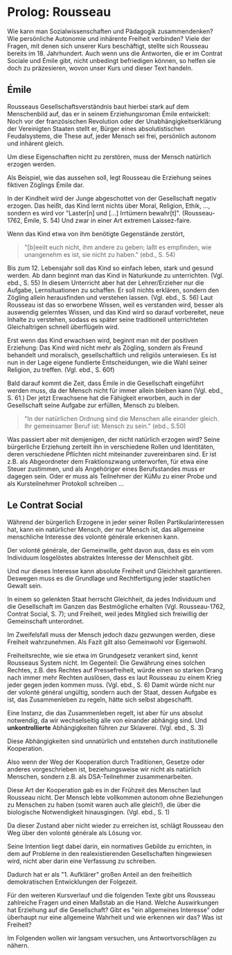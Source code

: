 # Prolog: Rousseau

Wie kann man Sozialwissenschaften und Pädagogik zusammendenken?
Wie persönliche Autonomie und inhärente Freiheit verbinden?
Viele der Fragen, mit denen sich unserer Kurs beschäftigt, stellte sich Rousseau bereits im 18. Jahrhundert.
Auch wenn uns die Antworten, die er im Contrat Sociale und Émile gibt, nicht unbedingt befriedigen können, so helfen sie doch zu präzesieren, wovon unser Kurs und dieser Text handeln.


## Émile

Rousseaus Gesellschaftsverständnis baut hierbei stark auf dem Menschenbild auf, das er in seinem Erziehungsroman Émile entwickelt:
Noch vor der französischen Revolution oder der Unabhängigkeitserklärung der Vereinigten Staaten stellt er, Bürger eines absolutistischen Feudalsystems, die These auf, jeder Mensch sei frei, persönlich autonom und inhärent gleich.
<!-- MH TODO: hier wäre doch das Original-Zitat schön, oder? Der mensch liegt ... oder als Losung ganz oben? (natürlich nicht die blöde Variante mit "chain stores", und  auf deutsch findet man bestimmt im internet)-->
Um diese Eigenschaften nicht zu zerstören, muss der Mensch natürlich erzogen werden.
<!-- MH TODO: hier fehlt erstmal noch der Urzustand glaube ich; von *natur* aus ist der Mensch ja frei und gleich... -->
Als Beispiel, wie das aussehen soll, legt Rousseau die Erziehung seines fiktiven Zöglings Émile dar.

In der Kindheit wird der Junge abgeschottet von der Gesellschaft negativ erzogen.
Das heißt, das Kind lernt nichts über Moral, Religion, Ethik, ..., sondern es wird vor "Laster[n] und [...] Irrtümern bewahr[t]". (Rousseau-1762, Émile, S. 54)
Und zwar in einer Art extremen Laissez-faire.
<!-- MH TODO: zu legere Frage -->
Wenn das Kind etwa von ihm benötigte Gegenstände zerstört,
> "[b]eeilt euch nicht, ihm andere zu geben; laßt es empfinden, wie unangenehm es ist, sie nicht zu haben." (ebd., S. 54)
<!-- MH TODO: tolle Zitatarbeit! -->

Bis zum 12. Lebensjahr soll das Kind so einfach leben, stark und gesund werden.
Ab dann beginnt man das Kind in Naturkunde zu unterrichten. (Vgl. ebd., S. 55)
In diesem Unterricht aber hat der Lehrer/Erzieher nur die Aufgabe, Lernsituationen zu schaffen.
Er soll nichts erklären, sondern den Zögling allein herausfinden und verstehen lassen. (Vgl. ebd., S. 56)
Laut Rousseau ist das so erworbene Wissen, weil es verstanden
wird, besser als auswendig gelerntes Wissen, und das Kind wird so darauf vorbereitet, neue Inhalte zu verstehen, sodass es später seine traditionell unterrichteten Gleichaltrigen schnell überflügeln wird.

Erst wenn das Kind erwachsen wird, beginnt man mit der positiven Erziehung:
Das Kind wird nicht mehr als Zögling, sondern als Freund behandelt und moralisch, gesellschaftlich und religiös unterwiesen.
Es ist nun in der Lage eigene fundierte Entscheidungen, wie die Wahl seiner Religion, zu treffen. (Vgl. ebd., S. 60f)

Bald darauf kommt die Zeit, dass Émile in die Gesellschaft eingeführt werden muss, da der Mensch nicht für immer allein bleiben kann (Vgl. ebd., S. 61.)
Der jetzt Erwachsene hat die Fähigkeit erworben, auch in der Gesellschaft seine Aufgabe zur erfüllen, Mensch zu bleiben.
>"In der natürlichen Ordnung sind die Menschen alle einander gleich. Ihr gemeinsamer Beruf ist: Mensch zu sein."
(ebd., S.50)

Was passiert aber mit demjenigen, der nicht natürlich erzogen wird?
Seine bürgerliche Erziehung zerteilt ihn in verschiedene Rollen und Identitäten, deren verschiedene Pflichten nicht miteinander zuvereinbaren sind.
Er ist z.B. als Abgeordneter dem Fraktionszwang unterworfen, für etwa eine Steuer zustimmen, und als Angehöriger eines Berufsstandes muss er dagegen sein.
Oder er muss als Teilnehmer der KüMu zu einer Probe und als Kursteilnehmer Protokoll schreiben ...
<!-- MH das ist super, vielleicht noch ein kleines bisschen mehr (gern witzig) erklären, was Du meinst!  -->
<!-- FIXME: MH der obere Abschnitt ist wirklich sehr, sehr gut – allerdings immer noch ein bisschen lang. Können wir von den Details über Emiles Erziehung etwas löschen? Davon ist nämlich einiges verzichtbar für unsere Zwecke -->


## Le Contrat Social

Während der bürgerlich Erzogene in jeder seiner Rollen Partikularinteressen hat, kann ein natürlicher Mensch, der nur Mensch ist, das allgemeine menschliche Interesse des volonté générale erkennen kann.
<!-- MH: Super! -->
Der volonté générale, der Gemeinwille, geht davon aus, dass es ein vom Individuum losgelöstes abstraktes Interesse der Menschheit gibt.
<!-- MH: Präzis! -->
Und nur dieses Interesse kann absolute Freiheit und Gleichheit garantieren.
Deswegen muss es die Grundlage und Rechtfertigung jeder staatlichen Gewalt sein.

In einem so gelenkten Staat herrscht Gleichheit, da jedes Individuum und die Gesellschaft im Ganzen das Bestmögliche erhalten (Vgl. Rousseau-1762, Contrat Social, S. 7);
und Freiheit, weil jedes Mitglied sich freiwillig der Gemeinschaft unterordnet.
<!-- TODO: MH: sehr gut! Hier vielleicht noch ein kleines Zitat aus dem Original einfügen über diese Quadratur des Kreises? von wegen man gibt sich gaaanz in die Gemeinschaft und ist dann dadurch frei? -->
Im Zweifelsfall muss der Mensch jedoch dazu gezwungen werden, diese Freiheit wahrzunehmen.
Als Fazit gilt also Gemeinwohl vor Eigenwohl.
<!-- FIXME: MH diesen letzten Satz würde ich streichen / für später aufheben; für Rousseau stellt sich das eben aus seiner Sicht *nicht* so dar ... Vielleicht könnte man als treffendere Kritik eher auf die widersprüchlichkeit oder Ideologie seines Vorschlages verweisen ... -->

Freiheitsrechte, wie sie etwa im Grundgesetz verankert sind, kennt Rousseaus System nicht.
Im Gegenteil: Die Gewährung eines solchen Rechtes, z.B. des Rechtes auf Pressefreiheit, würde einen so starken Drang nach immer mehr Rechten auslösen, dass es laut Rousseau zu einem Krieg jeder gegen jeden kommen muss. (Vgl. ebd., S. 6)
Damit würde nicht nur der volonté général ungültig, sondern auch der Staat, dessen Aufgabe es ist, das Zusammenleben zu regeln, hätte sich selbst abgeschafft.
<!-- TODO: MH: Zusammenhang zwischen oben und unten stehendem Absatz verstehe ich nicht; hier geht es doch darum dass die (institutionalisierte) Kooperation einen Staat erforderT (was Rousseau eigentlich nicht so gut findet im Vgl zum Naturzustand) und nun muss also dieser Staat irgendwie an die republikanische Kandarre genommen--->

Eine Instanz, die das Zusammenleben regelt, ist aber für uns absolut notwendig, da wir wechselseitig alle von einander abhängig sind.
Und **unkontrollierte** Abhängigkeiten führen zur Sklaverei. (Vgl. ebd., S. 3)
<!-- TODO: MH sehr guter Hinweis; aber die o.g. 3 Absätze oder so können etwas knapper ausfallen, zusammenfassen -->

Diese Abhängigkeiten sind unnatürlich und entstehen durch institutionelle Kooperation.
<!-- MH: BINGO Das hier ist der springende Punkt; um diesen Punkt herum sollte noch besser organisiert und reduziuert werden -->
Also wenn der Weg der Kooperation durch Traditionen, Gesetze oder anderes vorgeschrieben ist, beziehungsweise wir nicht als natürlich Menschen, sondern z.B. als DSA-Teilnehmer zusammenarbeiten.

Diese Art der Kooperation gab es in der Frühzeit des Menschen laut Rousseau nicht.
Der Mensch lebte vollkommen autonom ohne Beziehungen zu Menschen zu haben (somit waren auch alle gleich!), die über die biologische Notwendigkeit hinausgingen. (Vgl. ebd., S. 1)
<!-- FIXME MH: close, but no cigar. 1) Rousseau's urzustand ist ein Gedankenexp., also der sagt nix Positives über die Frühzeit 2) es geht nicht so sehr um vollkommene Autonomie aber vor allem um die Abwesenheit von institutionalisierter/ausdifferenzierter Kooperation (Polizist etc) – DIE ist das Problem! -->

Da dieser Zustand aber nicht wieder zu erreichen ist, schlägt Rousseau den Weg über den volonté générale als Lösung vor.
<!-- TODO MH: super. sehr guter Bogen; vielleicht kann das einiges von dem oben stehenden ersetzen oder hierhin umziehen? Da oben ist ja schonmal rechtfertigung von staatlichkeit und eigentlich folgt die richtig gut erst hier. -->
Seine Intention liegt dabei darin, ein normatives Gebilde zu errichten, in dem auf Probleme in den realexistierenden Gesellschaften hingewiesen wird, nicht aber darin eine Verfassung zu schreiben.
<!-- TODO MH: nicht so sicher ob er es mit realexistierenden irgendwas am Hut hat -->
Dadurch hat er als "1. Aufklärer" großen Anteil an den freiheitlich demokratischen Entwicklungen der Folgezeit.
<!-- TODO MH: nochmal ein Satz warum er denn ein großer Aufklärer ist – dann ist das echt ein richtig rundes Ding! -->

Für den weiteren Kursverlauf und die folgenden Texte gibt uns Rousseau zahlreiche Fragen und einen Maßstab an die Hand.
Welche Auswirkungen hat Erziehung auf die Gesellschaft?
Gibt es "ein allgemeines Interesse" oder überhaupt nur eine allgemeine Wahrheit und wie erkennen wir das?
Was ist Freiheit?

Im Folgenden wollen wir langsam versuchen, uns Antwortvorschlägen zu nähern.
<!-- TODO MH: die o.s. 2 absätze finde ich nicht so spitze, die fallen etwas ab gegen+ber dem sonst genialen Text; die fragen sind mir etwas zu allgemein "Was ist Freiheit"; wie wäre es denn, wenn wir eher Rousseau als Ausgangspunkt nehmen weil seine Antwort zwar romantisch, aber irgendwie anti-/un-modern ist ... oder was anderes ... was war unser/dein Gefühl. -->
